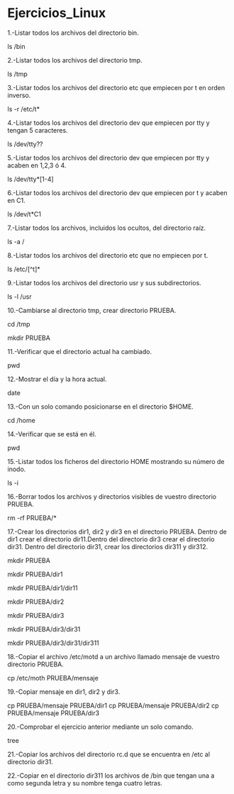 # Ejercicios_Linux

1.-Listar todos los archivos del directorio bin.

ls /bin  


2.-Listar todos los archivos del directorio tmp.

ls /tmp


3.-Listar todos los archivos del directorio etc que empiecen por t en orden inverso.

ls -r /etc/t*


4.-Listar todos los archivos del directorio dev que empiecen por tty y tengan 5 caracteres.

ls /dev/tty??


5.-Listar todos los archivos del directorio dev que empiecen por tty y acaben en 1,2,3 ó 4.

ls /dev/tty*[1-4]


6.-Listar todos los archivos del directorio dev que empiecen por t y acaben en C1.

ls /dev/t*C1


7.-Listar todos los archivos, incluidos los ocultos, del directorio raíz.

ls -a /


8.-Listar todos los archivos del directorio etc que no empiecen por t.

ls /etc/[^t]*


9.-Listar todos los archivos del directorio usr y sus subdirectorios.

ls -l /usr


10.-Cambiarse al directorio tmp, crear directorio PRUEBA.

cd /tmp

mkdir PRUEBA


11.-Verificar que el directorio actual ha cambiado.

pwd


12.-Mostrar el día y la hora actual.

date


13.-Con un solo comando posicionarse en el directorio $HOME.

cd /home


14.-Verificar que se está en él.

pwd


15.-Listar todos los ficheros del directorio HOME mostrando su número de inodo.

ls -i


16.-Borrar todos los archivos y directorios visibles de vuestro directorio PRUEBA.

rm -rf PRUEBA/*


17.-Crear los directorios dir1, dir2 y dir3 en el directorio PRUEBA. Dentro de dir1 crear el directorio dir11.Dentro del directorio 
dir3 crear el directorio dir31. Dentro del directorio dir31, crear los directorios dir311 y dir312.

mkdir PRUEBA

mkdir PRUEBA/dir1

mkdir PRUEBA/dir1/dir11

mkdir PRUEBA/dir2

mkdir PRUEBA/dir3

mkdir PRUEBA/dir3/dir31

mkdir PRUEBA/dir3/dir31/dir311

18.-Copiar el archivo /etc/motd a un archivo llamado mensaje de vuestro directorio PRUEBA.

cp /etc/moth PRUEBA/mensaje


19.-Copiar mensaje en dir1, dir2 y dir3.

cp PRUEBA/mensaje PRUEBA/dir1
cp PRUEBA/mensaje PRUEBA/dir2
cp PRUEBA/mensaje PRUEBA/dir3

20.-Comprobar el ejercicio anterior mediante un solo comando.

tree

21.-Copiar los archivos del directorio rc.d que se encuentra en /etc al directorio dir31.


22.-Copiar en el directorio dir311 los archivos de /bin que tengan una a como segunda letra y su nombre tenga cuatro letras.

